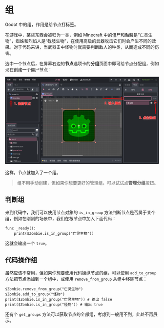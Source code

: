 # 组

Godot 中的组，作用是给节点打标签。

在游戏中，某些东西会被归为一类，例如 Minecraft 中的僵尸和骷髅是“亡灵生物”，蜘蛛和烈焰人是“截肢生物”，在使用高级的武器攻击它们时会产生不同的效果。对于代码来讲，当武器击中怪物时就需要判断敌人的种类，从而造成不同的伤害。

选中一个节点后，在屏幕右边的**节点**选项卡的**分组**页面中即可给节点分配组，例如现在创建一个僵尸节点：

![添加组](./images/group.png)

这样，节点就加入了一个组。

> 组不用手动创建，但如果你想要更好的管理组，可以试试点**管理分组**按钮。

## 判断组

来到代码中，我们可以使用节点对象的 `is_in_group` 方法判断节点是否属于某个组，例如在刚刚的场景中，我们在根节点中加入下面代码：

```gdscript
func _ready():
    print($Zombie.is_in_group("亡灵生物"))
```

这就会输出一个 `true`。

## 代码操作组

虽然应该不常用，但如果你想要使用代码操纵节点的组，可以使用 `add_to_group` 方法把节点添加到一个组中，或使用 `remove_from_group` 从组中移除节点：

```gdscript
$Zombie.remove_from_group("亡灵生物")
$Zombie.add_to_group("怪物")
print($Zombie.is_in_group("亡灵生物")) # 输出 false
print($Zombie.is_in_group("怪物")) # 输出 true
```

还有个 `get_groups` 方法可以获取节点的全部组，考虑到一般用不到，此处不再展示。